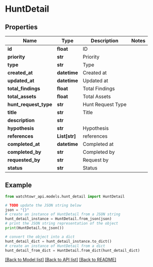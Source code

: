 # HuntDetail


## Properties

Name | Type | Description | Notes
------------ | ------------- | ------------- | -------------
**id** | **float** | ID | 
**priority** | **str** | Priority | 
**type** | **str** | Type | 
**created_at** | **datetime** | Created at | 
**updated_at** | **datetime** | Updated at | 
**total_findings** | **float** | Total Findings | 
**total_assets** | **float** | Total Assets | 
**hunt_request_type** | **str** | Hunt Request Type | 
**title** | **str** | Title | 
**description** | **str** |  | 
**hypothesis** | **str** | Hypothesis | 
**references** | **List[str]** | references | 
**completed_at** | **datetime** | Completed at | 
**completed_by** | **str** | Completed by | 
**requested_by** | **str** | Request by | 
**status** | **str** | Status | 

## Example

```python
from watchtowr_api.models.hunt_detail import HuntDetail

# TODO update the JSON string below
json = "{}"
# create an instance of HuntDetail from a JSON string
hunt_detail_instance = HuntDetail.from_json(json)
# print the JSON string representation of the object
print(HuntDetail.to_json())

# convert the object into a dict
hunt_detail_dict = hunt_detail_instance.to_dict()
# create an instance of HuntDetail from a dict
hunt_detail_from_dict = HuntDetail.from_dict(hunt_detail_dict)
```
[[Back to Model list]](../README.md#documentation-for-models) [[Back to API list]](../README.md#documentation-for-api-endpoints) [[Back to README]](../README.md)


